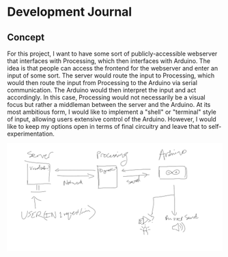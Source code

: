 # Development Journal

## Concept

For this project, I want to have some sort of publicly-accessible webserver that interfaces with Processing, which then interfaces with Arduino. The idea is that people can access the frontend for the webserver and enter an input of some sort. The server would route the input to Processing, which would then route the input from Processing to the Arduino via serial communication. The Arduino would then interpret the input and act accordingly. In this case, Processing would not necessarily be a visual focus but rather a middleman between the server and the Arduino. At its most ambitious form, I would like to implement a "shell" or "terminal" style of input, allowing users extensive control of the Arduino. However, I would like to keep my options open in terms of final circuitry and leave that to self-experimentation.

![proposal diagram](finalproposal.png)
